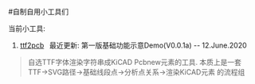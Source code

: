 #自制自用小工具们

当前小工具:
1. [ttf2pcb](https://github.com/HookeLiu/homemadeTools/tree/master/ttf2pcb) &ensp;最近更新: 第一版基础功能示意Demo(V0.0.1a) -- 12.June.2020
 > 自选TTF字体渲染字符串成KiCAD Pcbnew元素的工具. 本质上是一套 TTF→SVG路径→基础线段点→分析点关系→渲染KiCAD元素 的流程组
